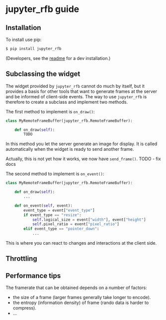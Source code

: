 # jupyter_rfb guide


## Installation

To install use pip:
```bash
$ pip install jupyter_rfb
```

(Developers, see the [readme](https://github.com/vispy/jupyter_rfb) for a dev installation.)


## Subclassing the widget

The widget provided by `jupyter_rfb` cannot do much by itself, but it provides
a basis for other tools that want to generate frames at the server and be informed
of client-side events. The way to use `jupyter_rfb` is therefore to create a subclass
and implement two methods.

The first method to implement is `on_draw()`:
```py
class MyRemoteFrameBuffer(jupyter_rfb.RemoteFrameBuffer):

    def on_draw(self):
        TODO

```

In this method you let the server generate an image for display. It is called
automatically when the widget is ready to send another frame.

Actually, this is not yet how it works, we now have `send_frame()`. TODO - fix docs

The second method to implement is `on_event()`:
```py
class MyRemoteFrameBuffer(jupyter_rfb.RemoteFrameBuffer):

    def on_draw(self):
        ...

    def on_event(self, event):
        event_type = event["event_type"]
        if event_type == "resize":
            self.logical_size = event["width"], event["height"]
            self.pixel_ratio = event["pixel_ratio"]
        elif event_type == "pointer_down":
            ...
```

This is where you can react to changes and interactions at the client side.


## Throttling


## Performance tips

The framerate that can be obtained depends on a number of factors:

* the size of a frame (larger frames generally take longer to encode).
* the entropy (information density) of frame (rando data is harder to compress).
* ...
